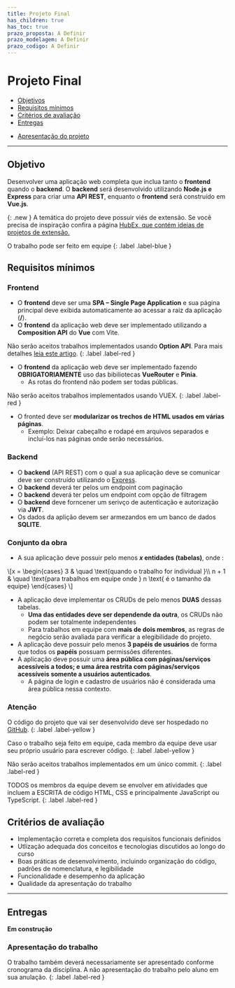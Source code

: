 ```yaml
---
title: Projeto Final
has_children: true
has_toc: true
prazo_proposta: A Definir
prazo_modelagem: A Definir
prazo_codigo: A Definir
---
```


# Projeto Final

* [Objetivos](#obj)
* [Requisitos mínimos](#req)
* [Critérios de avaliação](#criterios)
* [Entregas](#entregas)

<!--
  * [Proposta](#proposta)
  * [Configurando o backend](#back01)
  * [API REST de Usuários](#back02)
  * [Salvando as informações no banco de dados](#back03)
  * [Autenticação e Autorização](#back04)
  * [Página de login e cadastro](#front01)
  * [Protegendo rotas no front](#front02)
  * [Entrega final](#final)
-->

* [Apresentação do projeto](#apresentacao)

---

## Objetivo <a name="obj"></a>

Desenvolver uma aplicação web completa que inclua tanto o **frontend** quando o **backend**.
O **backend** será desenvolvido utilizando **Node.js e Express** para criar uma **API REST**, 
enquanto o **frontend** será construído em **Vue.js**.

{:  .new }
A temática do projeto deve possuir viés de extensão. Se você precisa de inspiração confira a página <a href="https://profbruno-ufc-qx.github.io/HubEx/" alt="Site com ideias de projetos relacionados com extensão" target="_blank">HubEx, que contém ideias de projetos de extensão.</a>

O trabalho pode ser feito em equipe
{: .label .label-blue }

## Requisitos mínimos <a name="req"></a>


### Frontend

- O **frontend** deve ser uma **SPA – Single Page Application** e sua página principal deve exibida automaticamente ao acessar a raiz da aplicação (**/**).
- O **frontend** da aplicação web deve ser implementado utilizando a **Composition API** do **Vue** com Vite.
 
Não serão aceitos trabalhos implementados usando **Option API**.  Para mais detalhes  <a href="https://medium.com/@victor.souza2210/vue-js-composition-api-vs-options-api-qual-abordagem-escolher-a50a2f2f932b" target="_blank">leia este artigo</a>.
{: .label .label-red }

- O **frontend** da aplicação web deve ser implementado fazendo **OBRIGATORIAMENTE** uso das bibiliotecas **VueRouter** e **Pinia**. 
  - As rotas do frontend não podem ser todas públicas.

Não serão aceitos trabalhos implementados usando VUEX.
{: .label .label-red }

- O fronted deve ser **modularizar os trechos de HTML usados em várias páginas**. 
    - Exemplo: Deixar cabeçalho e rodapé em arquivos separados e incluí-los nas páginas onde serão necessários.



### Backend

- O **backend** (API REST) com o qual a sua aplicação deve se comunicar deve ser construído utilizando o <a href="https://expressjs.com/" target="_blank">Express</a>.
- O **backend** deverá ter pelos um endpoint com paginação
- O **backend** deverá ter pelos um endpoint com opção de filtragem
- O **backend** deve forncener um serivço de autenticação e autorização via **JWT**. 
- Os dados da aplição devem ser armezandos em um banco de dados **SQLITE**.
 
 
### Conjunto da obra
- A sua aplicação deve possuir pelo menos ***x* entidades (tabelas)**, onde :
<div>
\[x =
  \begin{cases}
    3       & \quad \text{quando o trabalho for individual }\\
   n + 1  & \quad \text{para trabalhos em equipe onde } n \text{ é o tamanho da equipe}
  \end{cases}
\]
</div>

- A aplicação deve implementar os CRUDs de pelo menos **DUAS** dessas tabelas.
  - **Uma das entidades deve ser dependende da outra**, os CRUDs não podem ser totalmente independentes 
  - Para trabalhos em equipe com **mais de dois membros**, as regras de negócio serão avaliada para verificar a elegibilidade do projeto.
- A aplicação deve possuir pelo menos **3 papéis de usuários** de forma que todos os **papéis** possuam permissões diferentes.
- A aplicação deve possuir uma **área pública com páginas/serviços acessíveis a todos; e uma área restrita com páginas/serviços acessíveis somente a usuários autenticados**.
  - A página de login e cadastro de usuários não é considerada uma área pública nessa contexto.

### Atenção
  
O código do projeto que vai ser desenvolvido deve ser hospedado no <a href="http://www.github.com" target="_blank">GitHub</a>.
{: .label .label-yellow }

Caso o trabalho seja feito em equipe, cada membro da equipe deve usar seu próprio usuário para escrever código.
{: .label .label-yellow }

Não serão aceitos trabalhos implementados em um único commit.
{: .label .label-red }

TODOS os membros da equipe devem se envolver em atividades que incluem a ESCRITA de código HTML, CSS e principalmente JavaScript ou TypeScript.
{: .label .label-red }

## Critérios de avaliação <a name="criterios"></a>

- Implementação correta e completa dos requisitos funcionais definidos
- Utlização adequada dos conceitos e tecnologias discutidos ao longo do curso
- Boas práticas de desenvolvimento, incluindo organização do código, padrões de nomenclatura, e legibilidade
- Funcionalidade e desempenho da aplicação
- Qualidade da apresentação do trabalho

---

## Entregas

**Em construção**

<!--
Com o intuito de tentar acompanhar o desenvolvimento do projeto final, X entregas são previstas.

### Entrega 00:  Envio da proposta <a name="proposta"></a>

O envio da proposta deve ser feita via SIGAA.

### Entrega 01: Projeto do backend configurado com TypeScript <a name="back01"></a>

Nesta entrega você deve atualizar o repositório do seu projeto final adicionado uma pasta chamada **backend**.
Você deve fazer com que esta pasta seja um projeto **Nodejs** configurado para o uso do framework **Express**.
É importante que este projeto esteja configurado para fazer o uso de **TypeScript**. 

Nesta etapa o seu backend deve responder a qualquer requisição da mesma forma. A resposta deve conter
um código HTML, que contém a descrição do seu projeto final e os nomes dos autores.

<span class="label label-blue">Vale 0.5 pontos</span> <span class="label label-red">Data de entrega: 23/07/24 às 6:00</span>

### Entrega 02: API REST de usuários <a name="back02"></a>

Nesta entrega você deve atualizar o backend de forma que ele forneça uma API REST para entidade usuário.
Portanto, ela deve fornecer ENDPOINT capazes de:
  - Listar usuários
  - Criar usuários
  - Atualizar usuários
  - Remover usuários

É importante que você implemente as regras de negócio referente a usuários, ex: campos obrigatórios, papéis de usuário, dentre outros.

Nesta entrega ainda não faremos o uso de um banco de dados. Logo, você pode simular o banco de dados guardando os dados em um JSON.

<span class="label label-blue">Vale 1 ponto</span> <span class="label label-red">Data de entrega: 05/08/24 às 6:00</span>

### Entrega 03: Salvando as informações no banco de dados <a name="back03"></a>

Nesta entrega você deve alterar o **backend** da sua aplicação de forma que ele passe a guardar as informações de usuários em
um banco de dados **SQLITE**. Para isso você deve fazer uso de um **ORM - Object Relational Mapping**.

Em termos de funcionalidade, o seu backend continuará igual a versão da entrega anterior, porém agora ele estará realmente persistindo os dados da aplicação.

<span class="label label-blue">Vale 1 ponto</span> <span class="label label-red">Data de entrega: 12/07/24 às 6:00</span>

### Entrega 04: Autenticação e Autorização <a name="back04"></a>

Nesta entrega você deverá configurar o seu **backed** para que ele seja capaz de autenticar e posteriormente autorizar usuários
por meio da tecnologia **JWT - Json Web Token**.  Com isso você deve alterar a API do backend para que:
  - Os ENDPOINT de **criar usuário, listar usuários, remover usuários** sejam acessíveis somente para usuários **adminstradores**.
  - Os ENDPOINT de **atualizar usuário e listar um usuário** devem ser acessíveis somente para **usuários autenticados**. No entanto, **Um usuário não administrador  só pode atualizar o seu próprio cadastro.**

<span class="label label-blue">Vale 1 ponto</span> <span class="label label-red">Data de entrega: 26/08/24 às 6:00</span>


-
### Entrega 05: Regras de negócios implementadas <a name="back05"></a>

Em teoria essa é devem a última entrega do backend, portanto, ao final desta entregas todas as regras de negócios necessárias para que sua aplicação funcione corretamente devem ser implementadas.
É natural que ao longo do desenvolvimento do **frontend**, sejam necessária realizar algumas mudanças no **backend**, portanto não se preocupe com isso.

<span class="label label-blue">Vale 1 ponto</span>


### Entrega 05: Página de login e cadastro <a name="front01"></a>

Esta deve ser a primeira entrega do **frontend** que já deve ser integrado ao **backend**. Nesta entrega você deve criar a página principal da aplicação,
que inicialmente pode conter apenas dados fictícios e possuir uma aparência bem simples. Além disso, você deve criar a página que vai permitir
que usuários se cadastrem na sua aplicação e a página de login. Ambas deve estar completamentes funcionais ao final da entrega.

<span class="label label-blue">Vale 1 ponto</span>

### Entrega 06: Protegendo rotas no front <a name="front02"></a>

Nesta entrega você deve utilizar o **VueRouter** de modo que algumas rotas sejam acessíveis somente para usuários com um certo papel.
Ex: rota /usuarios, acessível somente para usuários adminstradores. Importante, a página protegida pelo **VueRouter** não precisa estar funcional,
o objetivo aqui é verificar se o uso do **VueRouter** está correto.

<span class="label label-blue">Vale 1 ponto</span>


## Entrega final <a name="final"></a>

Antes de enviar o seu projeto para a avaliação será necessário realizar o preenchimento do restante do arquivo **README.md** do seu projeto.
Para facilitar a sua vida, apenas altere a segunda parte do **README.md** disponibilizado como template. Além disso, é preciso enviar asInformações 
sobre como utilizar o sistema, além de nomes de usuários e senhas devem ser enviadas por email para que eu possa testar o sistema.

### Atenção

Projetos que não disponibilizarem no README.md as informações acima serão desconsiderados.
{: .label .label-red }

Não serão aceitos trabalhos implementados em um único commit.
{: .label .label-red }

Não serão aceitos trabalhos enviados em formato compactados, ex: zip, rar e similares
{: .label .label-red }
-->
### Apresentação do trabalho <a name="apresentacao"></a>

O trabalho também deverá necessariamente ser apresentado conforme cronograma da disciplina. A não apresentação do trabalho pelo aluno em sua anulação.
{: .label .label-red }
